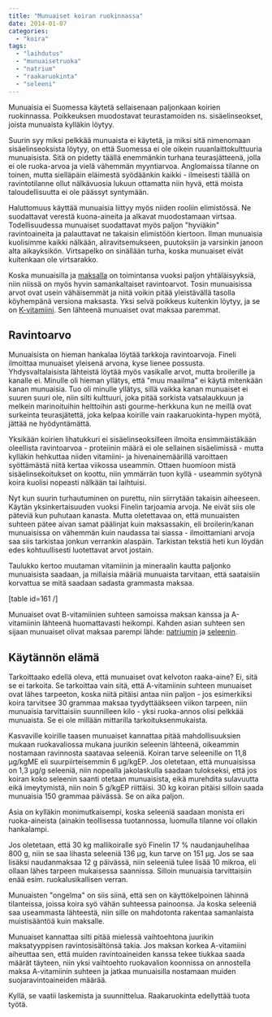 ```yaml
---
title: "Munuaiset koiran ruokinnassa"
date: 2014-01-07
categories: 
  - "koira"
tags: 
  - "laihdutus"
  - "munuaisetruoka"
  - "natrium"
  - "raakaruokinta"
  - "seleeni"
---
```


Munuaisia ei Suomessa käytetä sellaisenaan paljonkaan koirien ruokinnassa. Poikkeuksen muodostavat teurastamoiden ns. sisäelinseokset, joista munuaista kylläkin löytyy.

<!--more-->

Suurin syy miksi pelkkää munuaista ei käytetä, ja miksi sitä nimenomaan sisäelinseoksista löytyy, on että Suomessa ei ole oikein ruuanlaittokulttuuria munuaisista. Sitä on pidetty täällä enemmänkin turhana teurasjätteenä, jolla ei ole ruoka-arvoa ja vielä vähemmän myyntiarvoa. Anglomaissa tilanne on toinen, mutta sielläpäin eläimestä syödäänkin kaikki - ilmeisesti täällä on ravintotilanne ollut nälkävuosia lukuun ottamatta niin hyvä, että moista taloudellisuutta ei ole päässyt syntymään.

Haluttomuus käyttää munuaisia liittyy myös niiden rooliin elimistössä. Ne suodattavat verestä kuona-aineita ja alkavat muodostamaan virtsaa. Todellisuudessa munuaiset suodattavat myös paljon "hyviäkin" ravintoaineita ja palauttavat ne takaisin elimistöön kiertoon. Ilman munuaisia kuolisimme kaikki nälkään, aliravitsemukseen, puutoksiin ja varsinkin janoon alta aikayksikön. Virtsapelko on sinällään turha, koska munuaiset eivät kuitenkaan ole virtsarakko.

Koska munuaisilla ja [maksalla](https://www.katiska.eu/tieto/koira-raakaruokinta-raaka-aineet/maksa/ "Maksa") on toimintansa vuoksi paljon yhtäläisyyksiä, niin niissä on myös hyvin samankaltaiset ravintoarvot. Tosin munuaisissa arvot ovat usein vähäisemmät ja niitä voikin pitää yleistävällä tasolla köyhempänä versiona maksasta. Yksi selvä poikkeus kuitenkin löytyy, ja se on [K-vitamiini](https://www.katiska.eu/tieto/koira-tarve-vitamiini/k-vitamiini/ "K-vitamiini"). Sen lähteenä munuaiset ovat maksaa paremmat.

## Ravintoarvo

Munuaisista on hieman hankalaa löytää tarkkoja ravintoarvoja. Fineli ilmoittaa munuaiset yleisenä arvona, kyse lienee possusta. Yhdysvaltalaisista lähteistä löytää myös vasikalle arvot, mutta broilerille ja kanalle ei. Minulle oli hieman yllätys, että "muu maailma" ei käytä mitenkään kanan munuaisia. Tuo oli minulle yllätys, sillä vaikka kanan munuaiset ei suuren suuri ole, niin silti kulttuuri, joka pitää sorkista vatsalaukkuun ja melkein marinoituihin helttoihin asti gourme-herkkuna kun ne meillä ovat surkeinta teurasjätettä, joka kelpaa koirille vain raakaruokinta-hypen myötä, jättää ne hyödyntämättä.

Yksikään koirien lihatukkuri ei sisäelinseoksilleen ilmoita ensimmäistäkään oleellista ravintoarvoa - proteiinin määrä ei ole sellainen sisäelimissä - mutta kylläkin hehkuttaa niiden vitamiini- ja hivenainemäärillä varoittaen syöttämästä niitä kertaa viikossa useammin. Ottaen huomioon mistä sisäelinsekoitukset on koottu, niin ymmärrän tuon kyllä - useammin syötynä koira kuolisi nopeasti nälkään tai laihtuisi.

Nyt kun suurin turhautuminen on purettu, niin siirrytään takaisin aiheeseen. Käytän yksinkertaisuuden vuoksi Finelin tarjoamia arvoja. Ne eivät siis ole päteviä kun puhutaan kanasta. Mutta oletettavaa on, että munuaisten suhteen pätee aivan samat päälinjat kuin maksassakin, eli broilerin/kanan munuaisissa on vähemmän kuin naudassa tai siassa - ilmoittamiani arvoja saa siis tarkistaa jonkun verrankin alaspäin. Tarkistan tekstiä heti kun löydän edes kohtuullisesti luotettavat arvot jostain.

Taulukko kertoo muutaman vitamiinin ja mineraalin kautta paljonko munuaisista saadaan, ja millaisia määriä munuaista tarvitaan, että saataisiin korvattua se mitä saadaan sadasta grammasta maksaa.

\[table id=161 /\]

Munuaiset ovat B-vitamiinien suhteen samoissa maksan kanssa ja A-vitamiinin lähteenä huomattavasti heikompi. Kahden asian suhteen sen sijaan munuaiset olivat maksaa parempi lähde: [natriumin](https://www.katiska.eu/tieto/koira-tarve-mineraali/natrium/ "Natrium") ja [seleenin](https://www.katiska.eu/tieto/koira-tarve-mineraali/seleeni/ "Seleeni").

## Käytännön elämä

Tarkoittaako edellä oleva, että munuaiset ovat kelvoton raaka-aine? Ei, sitä se ei tarkoita. Se tarkoittaa vain sitä, että A-vitamiinin suhteen munuaiset ovat lähes tarpeeton, koska niitä pitäisi antaa niin paljon - jos esimerkiksi koira tarvitsee 30 grammaa maksaa tyydyttääkseen viikon tarpeen, niin munuaisia tarvittaisiin suunnilleen kilo - yksi ruoka-annos olisi pelkkää munuaista. Se ei ole millään mittarilla tarkoituksenmukaista.

Kasvaville koirille taasen munuaiset kannattaa pitää mahdollisuuksien mukaan ruokavaliossa mukana juurikin seleenin lähteenä, oikeammin nostamaan ravinnosta saatavaa seleeniä. Koiran tarve seleenille on 11,8 µg/kgME eli suurpiirteisemmin 6 µg/kgEP. Jos oletetaan, että munuaisissa on 1,3 µg/g seleeniä, niin nopealla jakolaskulla saadaan tulokseksi, että jos koiran koko seleenin saanti otetaan munuaisista, eikä murehdita sulavuutta eikä imeytymistä, niin noin 5 g/kgEP riittäisi. 30 kg koiran pitäisi silloin saada munuaisia 150 grammaa päivässä. Se on aika paljon.

Asia on kylläkin monimutkaisempi, koska seleeniä saadaan monista eri ruoka-aineista (ainakin teollisessa tuotannossa, luomulla tilanne voi ollakin hankalampi.

Jos oletetaan, että 30 kg mallikoiralle syö Finelin 17 % naudanjauhelihaa 800 g, niin se saa lihasta seleeniä 136 µg, kun tarve on 151 µg. Jos se saa lisäksi naudanmaksaa 12 g päivässä, niin seleeniä tulee lisää 10 mikroa, eli ollaan lähes tarpeen mukaisessa saannissa. Silloin munuaisia tarvittaisiin enää esim. ruokalusikallisen verran.

Munuaisten "ongelma" on siis siinä, että sen on käyttökelpoinen lähinnä tilanteissa, joissa koira syö vähän suhteessa painoonsa. Ja koska seleeniä saa useammasta lähteestä, niin sille on mahdotonta rakentaa samanlaista muistisääntöä kuin maksalle.

Munuaiset kannattaa silti pitää mielessä vaihtoehtona juurikin maksatyyppisen ravintosisältönsä takia. Jos maksan korkea A-vitamiini aiheuttaa sen, että muiden ravintoaineiden kanssa tekee tiukkaa saada määrät täyteen, niin yksi vaihtoehto ruokavalion koonnissa on annostella maksa A-vitamiinin suhteen ja jatkaa munuaisilla nostamaan muiden suojaravintoaineiden määrää.

Kyllä, se vaatii laskemista ja suunnittelua. Raakaruokinta edellyttää tuota työtä.
